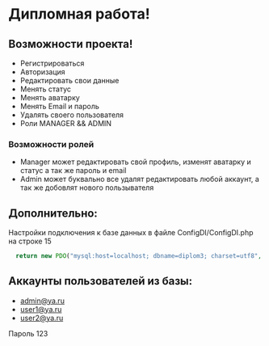 # Дипломная работа! 

## Возможности проекта!
- Регистрироваться
- Авторизация
- Редактировать свои данные
- Менять статус
- Менять аватарку
- Менять Email и пароль 
- Удалять своего пользователя
- Роли MANAGER && ADMIN


### Возможности ролей 
- Manager может редактировать свой профиль, изменят аватарку и статус а так же пароль и email
- Admin может буквально все удалят редактировать любой аккаунт, а так же добовлят нового пользывателя 


## Дополнительно:
Настройки подключения к базе данных в файле ConfigDI/ConfigDI.php на строке 15

```php
  return new PDO("mysql:host=localhost; dbname=diplom3; charset=utf8", "root", "root");
```


## Аккаунты пользователей из базы:
- admin@ya.ru
- user1@ya.ru
- user2@ya.ru

Пароль 123

